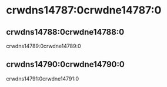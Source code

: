 # crwdns14787:0crwdne14787:0

## crwdns14788:0crwdne14788:0

crwdns14789:0crwdne14789:0

## crwdns14790:0crwdne14790:0

crwdns14791:0crwdne14791:0